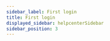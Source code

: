 ```yaml
---
sidebar_label: First login
title: First login
displayed_sidebar: helpcenterSidebar
sidebar_position: 3
---
```



